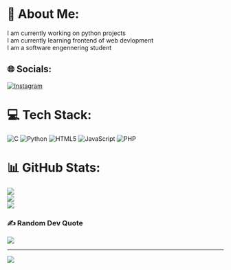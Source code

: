 # 💫 About Me:
I am currently working on python projects<br>I am currently learning frontend of web devlopment<br>I am a software engennering student


## 🌐 Socials:
[![Instagram](https://img.shields.io/badge/Instagram-%23E4405F.svg?logo=Instagram&logoColor=white)](https://instagram.com/toxic_pabitra) 

# 💻 Tech Stack:
![C](https://img.shields.io/badge/c-%2300599C.svg?style=for-the-badge&logo=c&logoColor=white) ![Python](https://img.shields.io/badge/python-3670A0?style=for-the-badge&logo=python&logoColor=ffdd54) ![HTML5](https://img.shields.io/badge/html5-%23E34F26.svg?style=for-the-badge&logo=html5&logoColor=white) ![JavaScript](https://img.shields.io/badge/javascript-%23323330.svg?style=for-the-badge&logo=javascript&logoColor=%23F7DF1E) ![PHP](https://img.shields.io/badge/php-%23777BB4.svg?style=for-the-badge&logo=php&logoColor=white)
# 📊 GitHub Stats:
![](https://github-readme-stats.vercel.app/api?username=Callmechalise&theme=dark&hide_border=true&include_all_commits=true&count_private=true)<br/>
![](https://github-readme-streak-stats.herokuapp.com/?user=Callmechalise&theme=dark&hide_border=true)<br/>
![](https://github-readme-stats.vercel.app/api/top-langs/?username=Callmechalise&theme=dark&hide_border=true&include_all_commits=true&count_private=true&layout=compact)

### ✍️ Random Dev Quote
![](https://quotes-github-readme.vercel.app/api?type=horizontal&theme=radical)

---
[![](https://visitcount.itsvg.in/api?id=Callmechalise&icon=4&color=0)](https://visitcount.itsvg.in)

<!-- Proudly created with GPRM ( https://gprm.itsvg.in ) -->